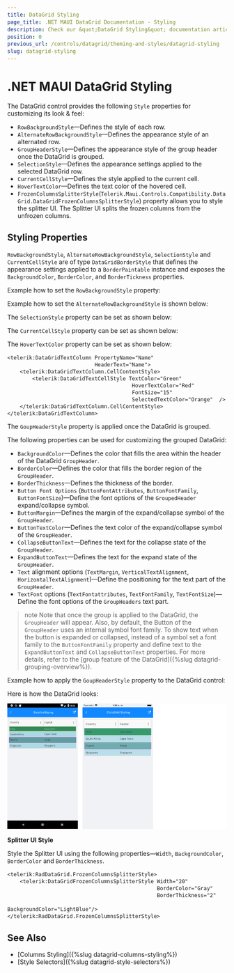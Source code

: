 ```yaml
---
title: DataGrid Styling
page_title: .NET MAUI DataGrid Documentation - Styling
description: Check our &quot;DataGrid Styling&quot; documentation article for Telerik DataGrid for .NET MAUI control.
position: 0
previous_url: /controls/datagrid/theming-and-styles/datagrid-styling
slug: datagrid-styling
---
```


# .NET MAUI DataGrid Styling

The DataGrid control provides the following `Style` properties for customizing its look & feel:

* `RowBackgroundStyle`&mdash;Defines the style of each row.
* `AlternateRowBackgroundStyle`&mdash;Defines the appearance style of an alternated row.
* `GroupHeaderStyle`&mdash;Defines the appearance style of the group header once the DataGrid is grouped.
* `SelectionStyle`&mdash;Defines the appearance settings applied to the selected DataGrid row.
* `CurrentCellStyle`&mdash;Defines the style applied to the current cell.
* `HoverTextColor`&mdash;Defines the text color of the hovered cell.
* `FrozenColumnsSplitterStyle`(`Telerik.Maui.Controls.Compatibility.DataGrid.DataGridFrozenColumnsSplitterStyle`) property allows you to style the splitter UI. The Splitter UI splits the frozen columns from the unfrozen columns.


## Styling Properties

`RowBackgroundStyle`, `AlternateRowBackgroundStyle`, `SelectionStyle` and `CurrentCellStyle` are of type `DataGridBorderStyle` that defines the appearance settings applied to a `BorderPaintable` instance and exposes the `BackgroundColor`, `BorderColor`, and `BorderTickness` properties.

Example how to set the `RowBackgroundStyle` property:

<snippet id='datagrid-styling-rowbackgroundstyle'/>

Example how to set the `AlternateRowBackgroundStyle` is shown below:

<snippet id='datagrid-styling-alternaterowbackgroundstyle'/>

The `SelectionStyle` property can be set as shown below:

<snippet id='datagrid-styling-selectionstyle'/>

The `CurrentCellStyle` property can be set as shown below:

<snippet id='datagrid-keyboard-navigation-style' />

The `HoverTextColor` property can be set as shown below:

```XAML
<telerik:DataGridTextColumn PropertyName="Name" 
                            HeaderText="Name">
    <telerik:DataGridTextColumn.CellContentStyle>
        <telerik:DataGridTextCellStyle TextColor="Green" 
                                        HoverTextColor="Red"
                                        FontSize="15" 
                                        SelectedTextColor="Orange"  />   
    </telerik:DataGridTextColumn.CellContentStyle>
</telerik:DataGridTextColumn>
```

The `GoupHeaderStyle` property is applied once the DataGrid is grouped.

The following properties can be used for customizing the grouped DataGrid:

* `BackgroundColor`&mdash;Defines the color that fills the area within the header of the DataGrid `GroupHeader`.
* `BorderColor`&mdash;Defines the color that fills the border region of the `GroupHeader`.
* `BorderThickness`&mdash;Defines the thickness of the border.
* `Button Font Options` (`ButtonFontAttributes`, `ButtonFontFamily`, `ButtonFontSize`)&mdash;Define the font options of the `GroupedHeader` expand/collapse symbol.
* `ButtonMargin`&mdash;Defines the margin of the expand/collapse symbol of the `GroupHeader`.
* `ButtonTextColor`&mdash;Defines the text color of the expand/collapse symbol of the `GroupHeader`.
* `CollapseButtonText`&mdash;Defines the text for the collapse state of the `GroupHeader`.
* `ExpandButtonText`&mdash;Defines the text for the expand state of the `GroupHeader`.
* `Text` alignment options (`TextMargin`, `VerticalTextAlignment`, `HorizontalTextAlignment`)&mdash;Define the positioning for the text part of the `GroupHeader`.
* `TextFont` options (`TextFontattributes`, `TextFontFamily`, `TextFontSize`)&mdash;Define the font options of the `GroupHeaders` text part.

>note Note that once the group is applied to the DataGrid, the `GroupHeader` will appear. Also, by default, the Button of the `GroupHeader` uses an internal symbol font family. To show text when the button is expanded or collapsed, instead of a symbol set a font family to the `ButtonFontFamily` property and define text to the `ExpandButtonText` and `CollapseButtonText` properties. For more details, refer to the [group feature of the DataGrid]({%slug datagrid-grouping-overview%}).

Example how to apply the `GoupHeaderStyle` property to the DataGrid control:

<snippet id='datagrid-styling-groupheaderstyle'/>

Here is how the DataGrid looks:

![DataGrid Styling](../images/datagrid-styling.png)

**Splitter UI Style**

Style the Splitter UI using the following properties&mdash;`Width`, `BackgroundColor`, `BorderColor` and `BorderThickness`.

```XAML
<telerik:RadDataGrid.FrozenColumnsSplitterStyle>
    <telerik:DataGridFrozenColumnsSplitterStyle Width="20"
                                                BorderColor="Gray"
                                                BorderThickness="2"
                                                BackgroundColor="LightBlue"/>
</telerik:RadDataGrid.FrozenColumnsSplitterStyle>
```

## See Also

- [Columns Styling]({%slug datagrid-columns-styling%})
- [Style Selectors]({%slug datagrid-style-selectors%})
